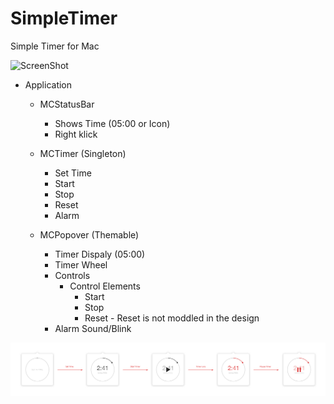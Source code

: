 SimpleTimer
===========

Simple Timer for Mac

![ScreenShot](/SimpleTimer_UI_v01.png)

- Application

	- MCStatusBar 
		- Shows Time (05:00 or Icon)
		- Right klick  
		
	- MCTimer (Singleton)
		- Set Time
		- Start 
		- Stop
		- Reset
		- Alarm
		
	- MCPopover (Themable)
		- Timer Dispaly (05:00)
		- Timer Wheel
		- Controls
			- Control Elements
				- Start
				- Stop
				- Reset - Reset is not moddled in the design
		- Alarm Sound/Blink
		
![ScreenShot](/Templates/Artboard_1.png)

